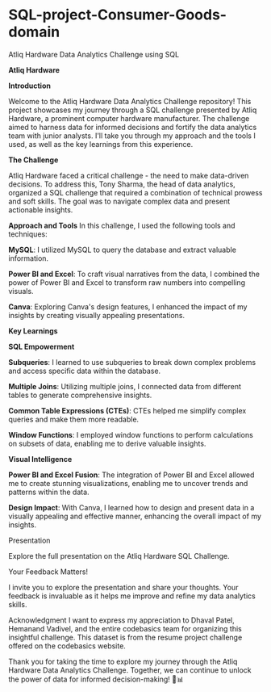 # SQL-project-Consumer-Goods-domain

Atliq Hardware Data Analytics Challenge using SQL

**Atliq Hardware**

**Introduction**

Welcome to the Atliq Hardware Data Analytics Challenge repository! This project showcases my journey through a SQL challenge presented by Atliq Hardware, a prominent computer hardware manufacturer. The challenge aimed to harness data for informed decisions and fortify the data analytics team with junior analysts. I'll take you through my approach and the tools I used, as well as the key learnings from this experience.

**The Challenge**

Atliq Hardware faced a critical challenge - the need to make data-driven decisions. To address this, Tony Sharma, the head of data analytics, organized a SQL challenge that required a combination of technical prowess and soft skills. The goal was to navigate complex data and present actionable insights.

**Approach and Tools**
In this challenge, I used the following tools and techniques:

**MySQL**: I utilized MySQL to query the database and extract valuable information.

**Power BI and Excel**: To craft visual narratives from the data, I combined the power of Power BI and Excel to transform raw numbers into compelling visuals.

**Canva**: Exploring Canva's design features, I enhanced the impact of my insights by creating visually appealing presentations.

**Key Learnings**

**SQL Empowerment**

**Subqueries**: I learned to use subqueries to break down complex problems and access specific data within the database.

**Multiple Joins**: Utilizing multiple joins, I connected data from different tables to generate comprehensive insights.

**Common Table Expressions (CTEs)**: CTEs helped me simplify complex queries and make them more readable.

**Window Functions**: I employed window functions to perform calculations on subsets of data, enabling me to derive valuable insights.

**Visual Intelligence**

**Power BI and Excel Fusion**: The integration of Power BI and Excel allowed me to create stunning visualizations, enabling me to uncover trends and patterns within the data.

**Design Impact**: With Canva, I learned how to design and present data in a visually appealing and effective manner, enhancing the overall impact of my insights.

Presentation

Explore the full presentation on the Atliq Hardware SQL Challenge.

Your Feedback Matters!

I invite you to explore the presentation and share your thoughts. Your feedback is invaluable as it helps me improve and refine my data analytics skills.

Acknowledgment
I want to express my appreciation to Dhaval Patel, Hemanand Vadivel, and the entire codebasics team for organizing this insightful challenge. This dataset is from the resume project challenge offered on the codebasics website.

Thank you for taking the time to explore my journey through the Atliq Hardware Data Analytics Challenge. Together, we can continue to unlock the power of data for informed decision-making! 🌟📊

